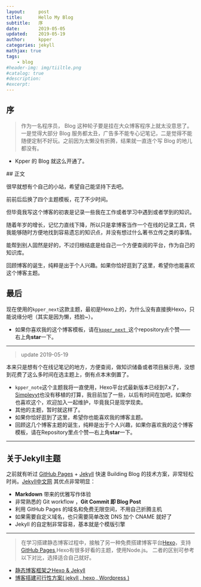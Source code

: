 ```yaml
---
layout:     post
title:      Hello My Blog
subtitle:   序
date:       2019-05-05
updated:    2019-05-19
author:     kpper
categories: jekyll
mathjax: true
tags:
    - blog
#header-img: img/tiiltle.png
#catalog: true
#description:
#excerpt: 
---
```


<!--
* content
{:toc}
-->

## 序
>作为一名程序员， Blog 这种轮子要是挂在大众博客程序上就太没意思了。一是觉得大部分 Blog 服务都太丑，广告多不能专心记笔记，二是觉得不能随便定制不好玩。之前因为太懒没有折腾，结果就一直连个写 Blog 的地儿都没有。

* Kpper 的 Blog 就这么开通了。
<!-- more -->
<p id = "build"></p>
## 正文

很早就想有个自己的小站，希望自己能坚持下去吧。

前前后后换了四个主题模板，花了不少时间。

但毕竟我写这个博客的初衷是记录一些我在工作或者学习中遇到或者学到的知识。

随着年岁的增长，记忆力直线下降，所以只是拿博客当作一个在线的记录工具，供我能够随时方便地找到容易遗忘的知识点，并没有想过什么著书立传之类的事情。

能帮到别人固然是好的，不过归根结底是给自己一个方便查阅的平台，作为自己的知识库。

回顾博客的诞生，纯粹是出于个人兴趣。如果你恰好逛到了这里，希望你也能喜欢这个博客主题。



## 最后
现在使用的`kpper_next`这款主题，最初是Hexo上的，为什么没有直接换Hexo，只能说缘分吧（其实是因为懒，捂脸~）。
* 如果你喜欢我的这个博客模板，请在[`kpper_next
`](https://kpper.github.io/kpper_next/)这个repository点个赞——右上角**star**一下。

---
>update 2019-05-19

本来只是想有个在线记笔记的地方，方便查阅，做知识储备或者项目展示用，没想到花费了这么多时间在选主题上，倒有点本末倒置了。

* `kpper_note`这个主题我将一直使用，Hexo平台式最新版本已经到7.x了，[Simpleyyt](https://github.com/Simpleyyt/jekyll-theme-next)也没有移植的打算，我目前加了一些，以后有时间在加吧，如果你也喜欢这个，欢迎加入一起维护，毕竟我只是现学现卖。
* 其他的主题，暂时就这样了。
* 如果你恰好逛到了这里，希望你也能喜欢我的博客主题。
* 回顾这几个博客主题的诞生，纯粹是出于个人兴趣，如果你喜欢我的这个博客模板，请在Repository里点个赞—右上角**star**一下。
---

## 关于Jekyll主题

之前就有听过 [GitHub Pages](https://pages.github.com/) + [Jekyll](http://jekyllrb.com/) 快速 Building Blog 的技术方案，非常轻松时尚。[Jekyll中文网](http://jekyllcn.com/)
其优点非常明显：

* **Markdown** 带来的优雅写作体验
* 非常熟悉的 Git workflow ，**Git Commit 即 Blog Post**
* 利用 GitHub Pages 的域名和免费无限空间，不用自己折腾主机
* 如果需要自定义域名，也只需要简单改改 DNS 加个 CNAME 就好了
* Jekyll 的自定制非常容易，基本就是个模版引擎
  
---

>在学习搭建静态博客过程中，接触了另一种免费搭建博客平台[Hexo](https://hexo.io/)，支持[GitHub Pages](https://pages.github.com/),Hexo有很多好看的主题，使用Node.js。
二者的区别可参考以下对比，选择适合自己就好。
* [静态博客框架之Hexo & Jekyll](https://www.jianshu.com/p/ce1619874d34)
* [博客搭建可行性方案( jekyll , hexo , Wordpress )](https://www.jianshu.com/p/c4f145fdd637)
